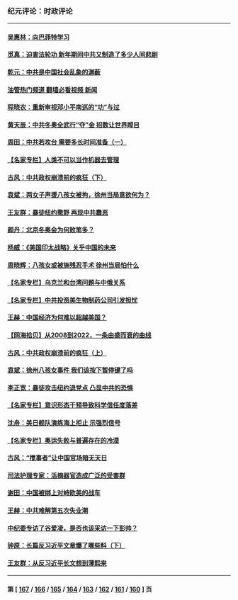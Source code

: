 ### 纪元评论：时政评论
---
#### [吴惠林：向巴菲特学习](../../pages/nsc1025/n13576152.md?02150330) 
#### [觅真：迫害法轮功 新年期间中共又制造了多少人间悲剧](../../pages/nsc1025/n13574912.md?02150330) 
#### [乾元：中共是中国社会乱象的渊薮](../../pages/nsc1025/n13574792.md?02150330) 
#### [油管热门频道 翻墙必看视频 新闻](ok?02150330)
#### [程晓农：重新审视邓小平南巡的“功”与过](../../pages/nsc1025/n13574752.md?02150330) 
#### [黄天辰：中共冬奥全武行“夺”金 招数让世界瞠目](../../pages/nsc1025/n13574671.md?02150330) 
#### [周田：中共若攻台 需要多长时间准备（一）](../../pages/nsc1025/n13574493.md?02150330) 
#### [【名家专栏】人类不可以当作机器去管理](../../pages/nsc1025/n13573928.md?02150330) 
#### [古风：中共政权崩溃前的疯狂（下）](../../pages/nsc1025/n13572231.md?02150330) 
#### [袁斌：两女子声援八孩女被拘，徐州当局意欲何为？](../../pages/nsc1025/n13573436.md?02150330) 
#### [王友群：暴徒纽约撒野 再现中共蠢恶](../../pages/nsc1025/n13572948.md?02150330) 
#### [颜丹：北京冬奥会为何败笔多？](../../pages/nsc1025/n13572796.md?02150330) 
#### [杨威：《美国印太战略》关乎中国的未来](../../pages/nsc1025/n13572945.md?02150330) 
#### [周晓辉：八孩女或被施残忍手术 徐州当局怕什么](../../pages/nsc1025/n13572897.md?02150330) 
#### [【名家专栏】乌克兰和台湾问题与中俄关系](../../pages/nsc1025/n13572435.md?02150330) 
#### [【名家专栏】中共投资美生物制药公司引发担忧](../../pages/nsc1025/n13572407.md?02150330) 
#### [王赫：中国经济为何难以超越美国？](../../pages/nsc1025/n13572678.md?02150330) 
#### [【网海拾贝】从2008到2022，一条由盛而衰的曲线](../../pages/nsc1025/n13572204.md?02150330) 
#### [古风：中共政权崩溃前的疯狂（上）](../../pages/nsc1025/n13572038.md?02150330) 
#### [袁斌：徐州八孩女事件 我们该按下暂停键了吗](../../pages/nsc1025/n13572188.md?02150330) 
#### [李正宽：暴徒攻击纽约退党点 凸显中共的恐惧](../../pages/nsc1025/n13571975.md?02150330) 
#### [【名家专栏】意识形态干预导致科学信任度落差](../../pages/nsc1025/n13570550.md?02150330) 
#### [沈舟：美日舰队演练海上拒止 示强烈信号](../../pages/nsc1025/n13571304.md?02150330) 
#### [【名家专栏】奥运失败与普遍存在的冷漠](../../pages/nsc1025/n13570567.md?02150330) 
#### [古风：“搅事者”让中国官场暗无天日](../../pages/nsc1025/n13570381.md?02150330) 
#### [司法护理专家：活摘器官造成广泛的受害群](../../pages/nsc1025/n13570425.md?02150330) 
#### [谢田：中国被绑上对峙欧美的战车](../../pages/nsc1025/n13570361.md?02150330) 
#### [王赫：中共难解第五次失业潮](../../pages/nsc1025/n13569491.md?02150330) 
#### [中纪委专访了谷爱凌，是否也该采访一下彭帅？](../../pages/nsc1025/n13569566.md?02150330) 
#### [钟原：长篇反习近平文章爆了哪些料（下）](../../pages/nsc1025/n13567056.md?02150330) 
#### [王友群：从反习近平长文想到薄熙来](../../pages/nsc1025/n13569209.md?02150330) 

---
#### 第 [ [167](./167.md?02150330) / [166](./166.md?02150330) / [165](./165.md?02150330) / [164](./164.md?02150330) / [163](./163.md?02150330) / [162](./162.md?02150330) / [161](./161.md?02150330) / [160](./160.md?02150330) ] 页
